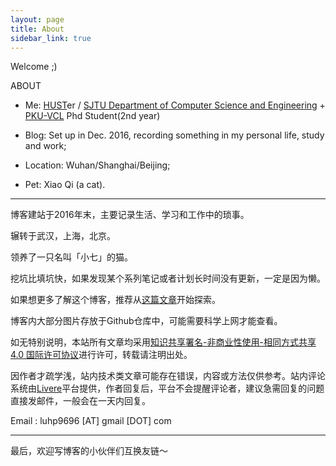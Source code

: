 ```yaml
---
layout: page
title: About
sidebar_link: true
---
```


Welcome ;)

ABOUT

* Me: [HUST](http://www.hust.edu.cn/)er / [SJTU Department of Computer Science and Engineering](http://www.cs.sjtu.edu.cn/index.aspx) + [PKU-VCL](http://vcl.idm.pku.edu.cn/) Phd Student(2nd year)
* Blog: Set up in Dec. 2016, recording something in my personal life, study and work;

* Location: Wuhan/Shanghai/Beijing;
* Pet: Xiao Qi (a cat).

---

博客建站于2016年末，主要记录生活、学习和工作中的琐事。

辗转于武汉，上海，北京。

领养了一只名叫「小七」的猫。

挖坑比填坑快，如果发现某个系列笔记或者计划长时间没有更新，一定是因为懒。

如果想更多了解这个博客，推荐从[这篇文章](https://leohope.com/%E5%86%99%E9%9A%8F%E7%AC%94/2019/08/28/blog-1000/)开始探索。

博客内大部分图片存放于Github仓库中，可能需要科学上网才能查看。



如无特别说明，本站所有文章均采用[知识共享署名-非商业性使用-相同方式共享 4.0 国际许可协议](https://creativecommons.org/licenses/by-nc-sa/4.0/)进行许可，转载请注明出处。

因作者才疏学浅，站内技术类文章可能存在错误，内容或方法仅供参考。站内评论系统由[Livere](https://livere.com/)平台提供，作者回复后，平台不会提醒评论者，建议急需回复的问题直接发邮件，一般会在一天内回复。

Email :  luhp9696 [AT] gmail [DOT] com



---

最后，欢迎写博客的小伙伴们互换友链～